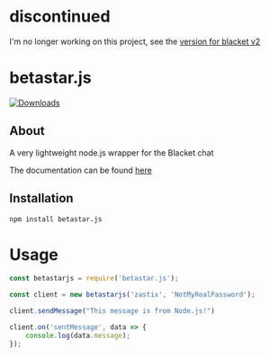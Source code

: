 # discontinued
I'm no longer working on this project, see the [version for blacket v2](https://github.com/zastlx/blacket-sdk)

# betastar.js

[![Downloads](https://img.shields.io/npm/dm/betastar.js.svg?style=flat-square)](https://npmjs.org/package/betastar.js)

## About
A very lightweight node.js wrapper for the Blacket chat

The documentation can be found [here](https://github.com/notzastix/betastar.js/blob/main/Documentation.md)

## Installation

```sh-session
npm install betastar.js
```

# Usage

```js
const betastarjs = require('betastar.js');

const client = new betastarjs('zastix', 'NotMyRealPassword');

client.sendMessage("This message is from Node.js!")

client.on('sentMessage', data => {
    console.log(data.message);
});
```
